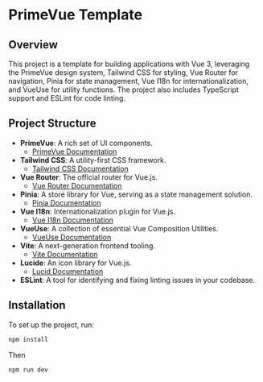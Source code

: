 # PrimeVue Template

## Overview

This project is a template for building applications with Vue 3, leveraging the PrimeVue design system, Tailwind CSS for styling, Vue Router for navigation, Pinia for state management, Vue I18n for internationalization, and VueUse for utility functions. The project also includes TypeScript support and ESLint for code linting.

## Project Structure

- **PrimeVue**: A rich set of UI components.
  -  [PrimeVue Documentation](https://v4.primevue.org/)
- **Tailwind CSS**: A utility-first CSS framework.
  -  [Tailwind CSS Documentation](https://tailwindcss.com/docs)
- **Vue Router**: The official router for Vue.js.
  -  [Vue Router Documentation](https://router.vuejs.org/)
- **Pinia**: A store library for Vue, serving as a state management solution.
  -  [Pinia Documentation](https://pinia.vuejs.org/)
- **Vue I18n**: Internationalization plugin for Vue.js.
  -  [Vue I18n Documentation](https://vue-i18n.intlify.dev/)
- **VueUse**: A collection of essential Vue Composition Utilities.
  -  [VueUse Documentation](https://vueuse.org/)
- **Vite**: A next-generation frontend tooling.
  -  [Vite Documentation](https://vitejs.dev/)
- **Lucide**: An icon library for Vue.js.
  -  [Lucid Documentation](https://lucide.dev/)
- **ESLint**: A tool for identifying and fixing linting issues in your codebase.

## Installation

To set up the project, run:

```bash
npm install
```
Then
```bash
npm run dev
```